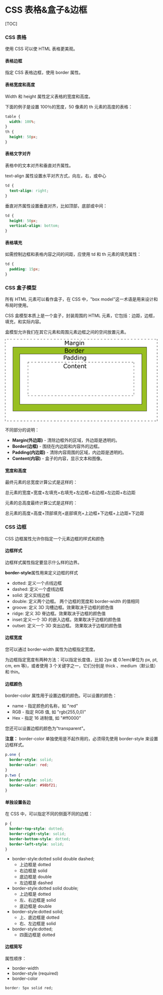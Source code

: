 # CSS 表格&盒子&边框

[TOC]

### CSS 表格

使用 CSS 可以使 HTML 表格更美观。

#### 表格边框

指定 CSS 表格边框，使用 border 属性。

#### 表格宽度和高度

Width 和 height 属性定义表格的宽度和高度。

下面的例子是设置 100％的宽度，50 像素的 th 元素的高度的表格：

```css
table {
  width: 100%;
}
th {
  height: 50px;
}
```

#### 表格文字对齐

表格中的文本对齐和垂直对齐属性。

text-align 属性设置水平对齐方式，向左，右，或中心

```css
td {
  text-align: right;
}
```

垂直对齐属性设置垂直对齐，比如顶部，底部或中间：

```css
td {
  height: 50px;
  vertical-align: bottom;
}
```

#### 表格填充

如需控制边框和表格内容之间的间距，应使用 td 和 th 元素的填充属性：

```css
td {
  padding: 15px;
}
```

### CSS 盒子模型

所有 HTML 元素可以看作盒子，在 CSS 中，"box model"这一术语是用来设计和布局时使用。

CSS 盒模型本质上是一个盒子，封装周围的 HTML 元素，它包括：边距，边框，填充，和实际内容。

盒模型允许我们在其它元素和周围元素边框之间的空间放置元素。

![](./../src/css盒子模型.png)

不同部分的说明：

- **Margin(外边距)** - 清除边框外的区域，外边距是透明的。
- **Border(边框)** - 围绕在内边距和内容外的边框。
- **Padding(内边距)** - 清除内容周围的区域，内边距是透明的。
- **Content(内容)** - 盒子的内容，显示文本和图像。

#### 宽度和高度

最终元素的总宽度计算公式是这样的：

总元素的宽度=宽度+左填充+右填充+左边框+右边框+左边距+右边距

元素的总高度最终计算公式是这样的：

总元素的高度=高度+顶部填充+底部填充+上边框+下边框+上边距+下边距

### CSS 边框

CSS 边框属性允许你指定一个元素边框的样式和颜色

#### 边框样式

边框样式属性指定要显示什么样的边界。

**border-style**属性用来定义边框的样式

- dotted: 定义一个点线边框
- dashed: 定义一个虚线边框
- solid: 定义实线边框
- double: 定义两个边框。 两个边框的宽度和 border-width 的值相同
- groove: 定义 3D 沟槽边框。效果取决于边框的颜色值
- ridge: 定义 3D 脊边框。效果取决于边框的颜色值
- inset:定义一个 3D 的嵌入边框。效果取决于边框的颜色值
- outset: 定义一个 3D 突出边框。 效果取决于边框的颜色值

#### 边框宽度

您可以通过 border-width 属性为边框指定宽度。

为边框指定宽度有两种方法：可以指定长度值，比如 2px 或 0.1em(单位为 px, pt, cm, em 等)，或者使用 3 个关键字之一，它们分别是 thick 、medium（默认值） 和 thin。

#### 边框颜色

border-color 属性用于设置边框的颜色。可以设置的颜色：

- name - 指定颜色的名称，如 "red"
- RGB - 指定 RGB 值, 如 "rgb(255,0,0)"
- Hex - 指定 16 进制值, 如 "#ff0000"

您还可以设置边框的颜色为"transparent"。

**注意：** border-color 单独使用是不起作用的，必须得先使用 border-style 来设置边框样式。

```css
p.one {
  border-style: solid;
  border-color: red;
}
p.two {
  border-style: solid;
  border-color: #98bf21;
}
```

#### 单独设置各边

在 CSS 中，可以指定不同的侧面不同的边框：

```css
p {
  border-top-style: dotted;
  border-right-style: solid;
  border-bottom-style: dotted;
  border-left-style: solid;
}
```

- border-style:dotted solid double dashed;
  - 上边框是 dotted
  - 右边框是 solid
  - 底边框是 double
  - 左边框是 dashed
- border-style:dotted solid double;
  - 上边框是 dotted
  - 左、右边框是 solid
  - 底边框是 double
- border-style:dotted solid;
  - 上、底边框是 dotted
  - 右、左边框是 solid
- border-style:dotted;
  - 四面边框是 dotted

#### 边框简写

属性顺序：

- border-width
- border-style (required)
- border-color

```css
border: 5px solid red;
```
